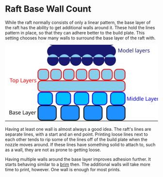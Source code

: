 Raft Base Wall Count
====
While the raft normally consists of only a linear pattern, the base layer of the raft has the ability to get additional walls around it. These hold the lines pattern in place, so that they can adhere better to the build plate. This setting chooses how many walls to surround the base layer of the raft with.

![Where the base layer is located in the raft](images/raft_dimensions_simplified.svg)

Having at least one wall is almost always a good idea. The raft's lines are separate lines, with a start and an end point. Printing loose lines next to each other tends to rip some of the lines off of the build plate when the nozzle moves around. If these lines have something solid to attach to, such as a wall, they are not as prone to getting loose.

Having multiple walls around the base layer improves adhesion further. It starts behaving similar to a [brim](../platform_adhesion/adhesion_type.md) then. The additional walls will take more time to print, however. One wall is enough for most prints.